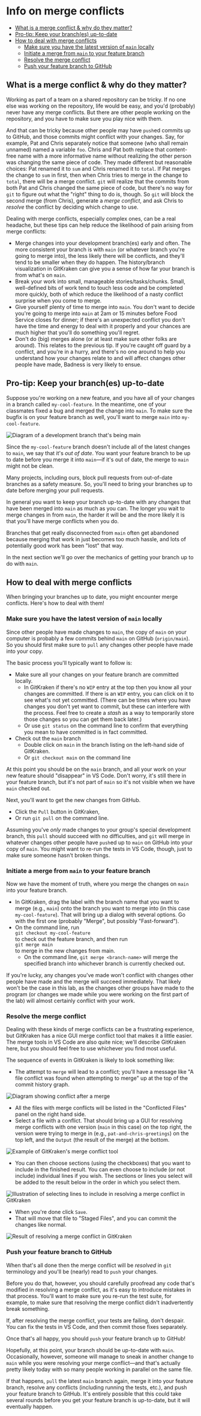 # Info on merge conflicts <!-- omit in toc -->

- [What is a merge conflict & why do they matter?](#what-is-a-merge-conflict--why-do-they-matter)
- [Pro-tip: Keep your branch(es) up-to-date](#pro-tip-keep-your-branches-up-to-date)
- [How to deal with merge conflicts](#how-to-deal-with-merge-conflicts)
  - [Make sure you have the latest version of `main` locally](#make-sure-you-have-the-latest-version-of-main-locally)
  - [Initiate a merge from `main` to your feature branch](#initiate-a-merge-from-main-to-your-feature-branch)
  - [Resolve the merge conflict](#resolve-the-merge-conflict)
  - [Push your feature branch to GitHub](#push-your-feature-branch-to-github)

## What is a merge conflict & why do they matter?

Working as part of a team on a shared repository can be tricky.
If no one else was working on the repository, life would be easy, and
you'd (probably) never have any merge conflicts. But there are other
people working on the repository, and you have to make sure you play
nice with them.

And that can be tricky because other people may have
`push`ed commits up to GitHub, and those commits might conflict with your
changes. Say, for example, Pat and Chris separately notice that someone
(who shall remain unnamed) named a variable `foo`. Chris and Pat both
replace
that content-free name with a more informative name without realizing the
other person was changing the same piece of code. They made different
but reasonable choices: Pat renamed it to `sum` and Chris renamed it
to `total`. If Pat merges the change to `sum` in first, then when Chris
tries to merge in the change to `total`, there will be a merge conflict.
`git` will realize that the commits from both Pat and Chris changed the
same piece of code, but there's no way for `git` to figure out what
the "right" thing to do is, though. So `git` will block the second
merge (from Chris), generate a _merge conflict_, and ask Chris to _resolve_
the conflict by deciding which change to use.

Dealing with merge conflicts, especially complex ones, can be a real headache,
but these tips can help reduce the likelihood of pain arising from
merge conflicts:

* Merge changes into your development branch(es) early and often. The
  more consistent your branch is with `main` (or whatever branch you're going to
  merge into), the less likely there will be conflicts, and
  they'll tend to be smaller when they do happen. The
  history/branch visualization in GitKraken can
  give you a sense of how far your branch is from what's on `main`.
* Break your work into small, manageable stories/tasks/chunks. Small,
  well-defined bits of work tend to touch less code and be completed more
  quickly, both of which reduce the likelihood of a nasty conflict surprise
  when you come to merge.
* Give yourself plenty of time to merge into `main`. You don't want to decide
  you're going to merge into `main` at 2am or 15 minutes before Food Service
  closes for dinner; if there's an unexpected conflict you don't have the
  time and energy to deal with it properly and your chances are much higher that
  you'll do something you'll regret.
* Don't do (big) merges alone (or at least make sure other folks are around).
  This relates to the previous tip. If you're caught off guard by a conflict,
  and you're in a hurry, and there's no one around to help you understand how
  your changes relate to and will affect changes other people have made,
  Badness is very likely to ensue.

## Pro-tip: Keep your branch(es) up-to-date

Suppose you're working on a new feature, and you have all of your changes in a branch called
`my-cool-feature`. In the meantime, one of your classmates fixed a bug and
merged the change into `main`. To make sure the bugfix is on your feature
branch as well, you'll want to merge `main` into `my-cool-feature`.

![Diagram of a development branch that's being `main`](./docs/images/before-merging.png)

Since the `my-cool-feature` branch doesn't include all of the latest changes to
`main`, we say that it's _out of date_. You want your feature branch to be
up to date before you merge it into `main`&mdash;if it's out of date, the merge
to `main` might not be clean.

Many projects, including ours, block pull requests from out-of-date branches as
a safety measure. So, you'll need to bring your branches up to date before
merging your pull requests.

In general you want to keep your branch up-to-date with any
changes that have been merged into `main` as much as you can.
The longer you wait to merge changes in from `main`, the harder
it will be and the more likely it is that you'll have merge
conflicts when you do.

Branches that get really disconnected from `main` often get
abandoned because merging that work in just becomes too much
hassle, and lots of potentially good work has been "lost"
that way.

In the next section we'll go over the mechanics of getting
your branch up to do with `main`.

## How to deal with merge conflicts

When bringing your branches up to date, you might encounter merge
conflicts. Here's how to deal with them!

### Make sure you have the latest version of `main` locally

Since other people have made changes to `main`, the copy of `main` on your
computer is probably a few commits behind `main` on GitHub (`origin/main`). So
you should first make sure to `pull` any changes other people have made into
your copy.

The basic process you'll typically want to follow is:

* Make sure all your changes on your feature branch are committed locally.
  * In GitKraken if there's no `WIP` entry at the top then you know all your changes are
    committed. If there is an `WIP` entry, you can click on it to see what's
    not yet committed. (There can be times where you have changes you don't
    yet want to commit, but these can interfere with the process. Feel free
    to create a _stash_ as a way to temporarily store those changes so you
    can get them back later.)
  * Or use `git status` on the command line to confirm that everything you
    mean to have committed is in fact committed.
* Check out the `main` branch
  * Double click on `main` in the branch listing on the left-hand side
    of GitKraken.
  * Or `git checkout main` on the command line

At this point you should be on the `main` branch, and all your work
on your new feature should "disappear" in VS Code. Don't worry, it's still
there in your feature branch, but it's not part of `main` so it's not
visible when we have `main` checked out.

Next, you'll want to get the new changes from GitHub.

* Click the `Pull` button in GitKraken,
* Or run `git pull` on the command line.

Assuming you've _only_ made changes to your group's special development
branch, this `pull` should succeed with no difficulties, and `git` will
merge in whatever changes other people have `push`ed up to `main` on
GitHub into your copy of `main`. You might want to re-run the tests in
VS Code, though, just to make sure someone hasn't broken things.

### Initiate a merge from `main` to your feature branch

Now we have the moment of truth, where you merge the changes on `main` into
your feature branch.

* In GitKraken, drag the label with the branch name that you want to merge
  (e.g., `main`) onto the branch you want to merge into (in this case
  `my-cool-feature`). That will bring up a dialog with several options.
  Go with the first one (probably "Merge", but possibly "Fast-forward").
* On the command line, run<br>`git checkout my-cool-feature`<br>to check out the
  feature branch, and then run<br>`git merge main`<br>to merge in the new changes
  from main.
  * On the command line, `git merge <branch-name>` will merge the specified
    branch into whichever branch is currently checked out.

If you're lucky, any changes you've made won't conflict
with changes other people have made and the merge will succeed immediately.
That likely won't be the case in this lab,
as the changes other groups have made to the program (or changes we made
while you were working on the first part of the lab) will almost certainly
conflict with your work.

### Resolve the merge conflict

Dealing with these kinds of merge conflicts can be a frustrating
experience, but GitKraken has a nice GUI merge conflict tool that makes
it a little easier. The merge tools in VS Code are also quite nice; we'll describe
GitKraken here, but you should feel free to use whichever you find most useful.

The sequence of events in GitKraken is likely to look something like:

* The attempt to `merge` will lead to a conflict; you'll have a message like
  "A file conflict was found when attempting to merge" up at the top of the
  commit history graph.

![Diagram showing conflict after a merge](./docs/images/while-merging.png)

* All the files with merge conflicts will be listed in the "Conflicted Files"
  panel on the right hand side.
* Select a file with a conflict. That should bring up a GUI for resolving
  merge conflicts with one version (`main` in this case) on the top right,
  the version were trying to merge in (e.g., `pat-and-chris-greetings`) on
  the top left, and the `Output` (the result of the merge) at the bottom.

![Example of GitKraken's merge conflict tool](./docs/images/conflict-in-gitkraken.png)

* You can then choose sections (using the checkboxes) that you want to include
  in the finished result. You can even choose to include (or not include)
  individual lines if you wish. The sections or lines you select
  will be added to the result below in the order in which you
  select them.

![Illustration of selecting lines to include in resolving a merge conflict in GitKraken](./docs/images/resolved-in-gitkraken.png)

* When you're done click `Save`.
* That will move that file to "Staged Files", and you can commit the changes
  like normal.

![Result of resolving a merge conflict in GitKraken](docs/images/after-merging.png)

### Push your feature branch to GitHub

When that's all done then the merge conflict will be _resolved_ in `git`
terminology and you'll be (nearly) read to `push` your changes.

Before you do that, however, you should carefully
proofread any code that's modified in resolving a merge conflict,
as it's easy to introduce mistakes in that process.
You'll want to make sure you re-run the test suite, for example, to make
sure that resolving the merge conflict didn't inadvertently break something.

If, after resolving the merge conflict, your tests are failing, don't despair.
You can fix the tests in VS Code, and then commit those fixes separately.

Once that's all happy, you should `push` your feature branch up to GitHub!

Hopefully, at this point, your branch should be up-to-date with `main`.
Occasionally, however, someone will manage to sneak in another change to `main`
while you were resolving your merge conflict&mdash;and that's actually
pretty likely today with so many people working in parallel on the same
file.

If that happens, `pull` the latest `main` branch again, merge it into your
feature branch, resolve any conflicts (including running the tests, etc.), and
push your feature branch to GitHub. It's entirely possible that this could take
several rounds before you get your feature branch is up-to-date, but it will
eventually happen.
